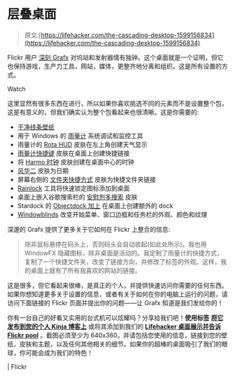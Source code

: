 # 层叠桌面

> 原文:[https://lifehacker.com/the-cascading-desktop-1599156834](https://lifehacker.com/the-cascading-desktop-1599156834)

Flickr 用户 [深刻 Grafx](https://www.flickr.com/photos/profoundgrafx/) 对坞站和发射器情有独钟。这个桌面就是一个证明，但它也保持游戏，生产力工具，网站，媒体，更整齐地分离和组织。这是所有设置的方式。

Watch

这里显然有很多东西在进行，所以如果你喜欢挑选不同的元素而不是设置整个包，这是有意义的，但我们确实认为整个包看起来也很清晰。这是你需要的:

*   [干净线条壁纸](http://www.uhdwallpapers.org/2013/09/clean-lines.html)
*   用于 Windows 的 [雨量计](http://rainmeter.net/) 系统调试和监控工具
*   雨量计的 [Rota HUD](http://www.deviantart.com/art/Rota-H-U-D-257388617) 皮肤在左上角创建天气显示
*   [雨量计快捷键](http://partibrejkers.deviantart.com/art/Rainmeter-Shortcuts-259011541) 皮肤在桌面上创建快捷链接
*   将 [Harmo 时钟](http://feedanza.deviantart.com/art/Harmo-Clock-for-Rainmeter-348664479) 皮肤创建在桌面中心的时钟
*   [风华二](http://lilshizzy.deviantart.com/art/Rainmeter-Elegance-2-244373054) 皮肤为日期
*   屏幕右侧的 [文件夹快捷方式](http://hpluslabels.deviantart.com/art/Eker-lina-rainmeter-The-SKIN-234828538) 皮肤为快捷文件夹链接
*   [Rainlock](http://www.deviantart.com/art/RainLock-v2-0-for-Rainmeter-432821494) 工具将快速锁定图标添加到桌面
*   桌面上嵌入谷歌搜索栏的 [安慰剂多搜索](http://wwgallery.deviantart.com/art/Placebo-Multi-Search-Polish-version-290028664) 皮肤
*   Stardock 的 [Objectdock 加上](http://www.stardock.com/products/objectdock/information_plus.asp) 在桌面上创建额外的 dock
*   [Windowblinds](http://www.stardock.com/products/windowblinds/) 改变开始菜单、窗口边框和任务栏的外观、颜色和纹理

深邃的 Grafx 提供了更多关于它如何在 Flickr 上整合的信息:

> 除非鼠标悬停在码头上，否则码头会自动收起(如此处所示)。我也用 WindowFX 隐藏图标，除非桌面是活动的。我定制了雨量计的快捷方式，复制了一个快捷文件夹，改变了链接方向，并修改了标签的外观。这样，我的桌面上就有了所有我喜欢的网站的链接。

这是很多，但它看起来很棒，是真正的个人，并提供快速访问你需要的任何东西。如果你想知道更多关于设置的信息，或者有关于如何在你的电脑上运行的问题，请访问下面链接的 Flickr 页面并提出你的问题——让 Grafx 知道是我们发给你的！

你有一台自己的好看又实用的台式机可以炫耀吗？分享给我们吧！**使用标签** [**将它发布到您的个人 Kinja 博客上**](http://kinja.com/tag/desktop-showcase) 或将其添加到我们的 [**Lifehacker 桌面展示并告诉 Flickr pool**](http://www.flickr.com/groups/lifehacker-desktop-showandtell/) 。截图必须至少为 640x360，并请包括您使用的信息，链接到您的壁纸，皮肤和主题，以及任何其他相关的细节。如果你的超棒的桌面吸引了我们的眼球，你可能会成为我们的特色！

| Flickr